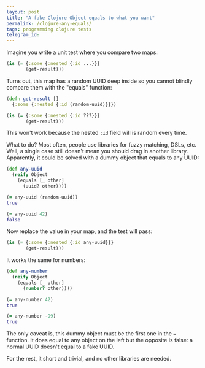 ```yaml
---
layout: post
title: "A fake Clojure Object equals to what you want"
permalink: /clojure-any-equals/
tags: programming clojure tests
telegram_id:
---
```


Imagine you write a unit test where you compare two maps:

~~~clojure
(is (= {:some {:nested {:id ...}}}
       (get-result)))
~~~

Turns out, this map has a random UUID deep inside so you cannot blindly compare
them with the "equals" function:

~~~clojure
(defn get-result []
  {:some {:nested {:id (random-uuid)}}})

(is (= {:some {:nested {:id ???}}}
       (get-result)))
~~~

This won't work because the nested `:id` field will is random every time.

What to do? Most often, people use libraries for fuzzy matching, DSLs,
etc. Well, a single case still doesn't mean you should drag in another
library. Apparently, it could be solved with a dummy object that equals to any
UUID:

~~~clojure
(def any-uuid
  (reify Object
    (equals [_ other]
      (uuid? other))))

(= any-uuid (random-uuid))
true

(= any-uuid 42)
false
~~~

Now replace the value in your map, and the test will pass:

~~~clojure
(is (= {:some {:nested {:id any-uuid}}}
       (get-result)))
~~~

It works the same for numbers:

~~~clojure
(def any-number
  (reify Object
    (equals [_ other]
      (number? other))))

(= any-number 42)
true

(= any-number -99)
true
~~~

The only caveat is, this dummy object must be the first one in the `=`
function. It does equal to any object on the left but the opposite is false: a
normal UUID doesn't equal to a fake UUID.

For the rest, it short and trivial, and no other libraries are needed.
